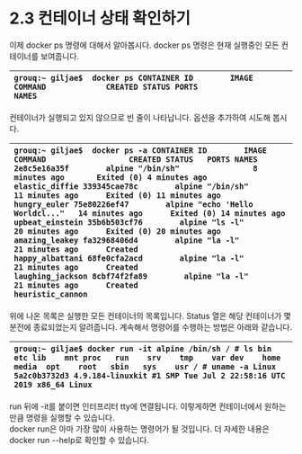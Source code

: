 # 2.3 컨테이너 상태 확인하기

이제 docker ps 명령에 대해서 알아봅시다. docker ps 명령은 현재 실행중인 모든 컨테이너를 보여줍니다.

| `grouq:~ giljae$  docker ps CONTAINER ID        IMAGE COMMAND             CREATED STATUS PORTS               NAMES` |
| :--- |


컨테이너가 실행되고 있지 않으므로 빈 줄이 나타납니다. 옵션을 추가하여 시도해 봅시다.

| `grouq:~ giljae$  docker ps -a CONTAINER ID        IMAGE COMMAND                  CREATED STATUS   PORTS NAMES 2e8c5e16a35f        alpine "/bin/sh"                8 minutes ago       Exited (0) 4 minutes ago                        elastic_diffie 339345cae78c        alpine "/bin/sh"                11 minutes ago      Exited (0) 11 minutes ago                       hungry_euler 75e80226ef47        alpine "echo 'Hello Worldcl..."   14 minutes ago      Exited (0) 14 minutes ago                       upbeat_einstein 35b6b503cf76        alpine "ls -l"                  20 minutes ago      Exited (0) 20 minutes ago                       amazing_leakey fa32968406d4        alpine "la -l"                  21 minutes ago      Created                               happy_albattani 68fe0cfa2acd        alpine "la -l"                  21 minutes ago      Created                               laughing_jackson 8cbf74f2fa89        alpine "la -l"                  21 minutes ago      Created                               heuristic_cannon` |
| :--- |


위에 나온 목록은 실행한 모든 컨테이너의 목록입니다. Status 열은 해당 컨테이너가 몇 분전에 종료되었는지 알려줍니다. 계속해서 명령어를 수행하는 방법은 아래와 같습니다.

| `grouq:~ giljae$ docker run -it alpine /bin/sh / # ls bin    etc lib    mnt proc   run    srv    tmp    var dev    home   media  opt    root   sbin   sys    usr / # uname -a Linux 5a2c0b3732d3 4.9.184-linuxkit #1 SMP Tue Jul 2 22:58:16 UTC 2019 x86_64 Linux` |
| :--- |


run 뒤에 -it를 붙이면 인터프리터 tty에 연결됩니다. 이렇게하면 컨테이너에서 원하는 만큼 명령을 실행할 수 있습니다.  
docker run은 아마 가장 많이 사용하는 명령어가 될 것입니다. 더 자세한 내용은 docker run --help로 확인할 수 있습니다.

